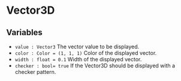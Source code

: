 # Vector3D
## Variables
* `value : Vector3` The vector value to be displayed.
* `color : Color = (1, 1, 1)` Color of the displayed vector.
* `width : float = 0.1` Width of the displayed vector.
* `checker : bool= true` If the Vector3D should be displayed with a checker pattern.